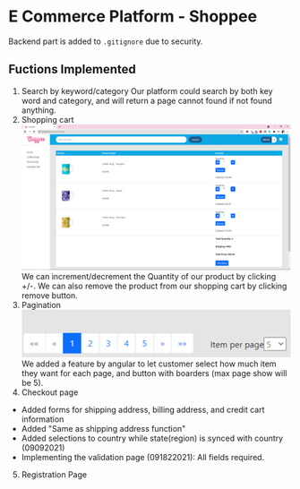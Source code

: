 # E Commerce Platform - Shoppee

Backend part is added to `.gitignore` due to security.

## Fuctions Implemented

1. Search by keyword/category
   Our platform could search by both key word and category, and will return a page cannot found if not found anything.
2. Shopping cart
   ![Checkout Page](/project_showcase/ShoppingCart.PNG)
   We can increment/decrement the Quantity of our product by clicking +/-.
   We can also remove the product from our shopping cart by clicking remove button.
3. Pagination
   ![Pagination](/project_showcase/Pagination.PNG)
   We added a feature by angular to let customer select how much item they want for each page, and button with boarders (max page show will be 5).
4. Checkout page

- Added forms for shipping address, billing address, and credit cart information
- Added "Same as shipping address function"
- Added selections to country while state(region) is synced with country (09092021)
- Implementing the validation page (091822021): All fields required.
<!-- TODO -->

5. Registration Page
<!-- TODO -->

<!-- ## Platform Structure
### Backend
- Java
- Spring Boot
- Hibernate
### Frontend
- Angular
- TypeScript
- HTML/CSS -->
